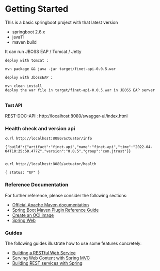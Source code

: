 # Getting Started

This is a basic springboot project with that latest version

- springboot 2.6.x
- java11
- maven build


It can run JBOSS EAP / Tomcat / Jetty

```
deploy with tomcat :

mvn package && java -jar target/finet-api-0.0.5.war

deploy with JbossEAP :

mvn clean install
deploy the war file in target/finet-api-0.0.5.war in JBOSS EAP server


```

#### Test API

REST-DOC-API : 
http://localhost:8080/swagger-ui/index.html

### Health check and version api
```
curl http://localhost:8080/actuator/info

{"build":{"artifact":"finet-api","name":"finet-api","time":"2022-04-04T10:25:50.477Z","version":"0.0.5","group":"com.jtrust"}}


curl http://localhost:8080/actuator/health

{ status: "UP" }

```


### Reference Documentation
For further reference, please consider the following sections:

* [Official Apache Maven documentation](https://maven.apache.org/guides/index.html)
* [Spring Boot Maven Plugin Reference Guide](https://docs.spring.io/spring-boot/docs/2.6.4/maven-plugin/reference/html/)
* [Create an OCI image](https://docs.spring.io/spring-boot/docs/2.6.4/maven-plugin/reference/html/#build-image)
* [Spring Web](https://docs.spring.io/spring-boot/docs/2.6.4/reference/htmlsingle/#boot-features-developing-web-applications)

### Guides
The following guides illustrate how to use some features concretely:

* [Building a RESTful Web Service](https://spring.io/guides/gs/rest-service/)
* [Serving Web Content with Spring MVC](https://spring.io/guides/gs/serving-web-content/)
* [Building REST services with Spring](https://spring.io/guides/tutorials/bookmarks/)

